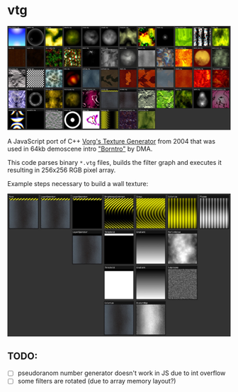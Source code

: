 # vtg

![](screenshot.jpg)

A JavaScript port of C++ [Vorg's Texture Generator](http://marcinignac.com/projects/vtg/) from 2004 that was used in 64kb demoscene intro ["Borntro"](http://marcinignac.com/projects/borntro/) by DMA.

This code parses binary `*.vtg` files, builds the filter graph and executes it resulting in 256x256 RGB pixel array.

Example steps necessary to build a wall texture:

![](screenshot-steps.jpg)

## TODO:

- [ ] pseudoranom number generator doesn't work in JS due to int overflow
- [ ] some filters are rotated (due to array memory layout?)
